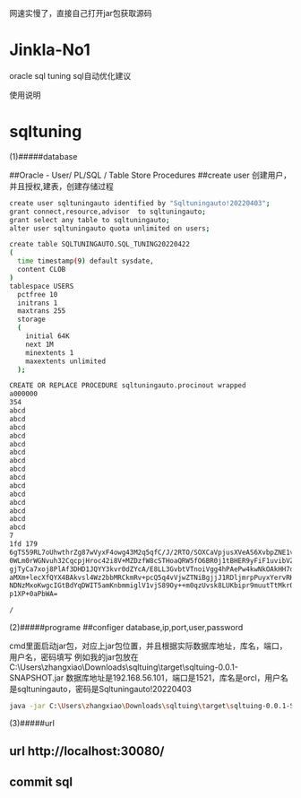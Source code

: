 网速实慢了，直接自己打开jar包获取源码

# Jinkla-No1
oracle sql tuning sql自动优化建议

使用说明
# sqltuning


(1)#####database

##Oracle - User/ PL/SQL / Table Store Procedures
##create user
创建用户，并且授权,建表，创建存储过程
```sh
create user sqltuningauto identified by "Sqltuningauto!20220403";
grant connect,resource,advisor  to sqltuningauto;
grant select any table to sqltuningauto;
alter user sqltuningauto quota unlimited on users;

create table SQLTUNINGAUTO.SQL_TUNING20220422
(
  time timestamp(9) default sysdate, 
  content CLOB
)
tablespace USERS
  pctfree 10
  initrans 1
  maxtrans 255
  storage
  (
    initial 64K
    next 1M
    minextents 1
    maxextents unlimited
  );

CREATE OR REPLACE PROCEDURE sqltuningauto.procinout wrapped
a000000
354
abcd
abcd
abcd
abcd
abcd
abcd
abcd
abcd
abcd
abcd
abcd
abcd
abcd
abcd
abcd
7
1fd 179
6gTS59RL7oUhwthrZg87wVyxF4owg43M2q5qfC/J/2RTO/SOXCaVpjusXVeAS6XvbpZNE1vo
0WLm0rWGNvuh32CqcpjHroc42i8V+MZDzfW8cSTHoaQRW5fO6BR0j1tBHER9yFiF1uvibVZq
gjTyCa7xoj8PlAf3DHD1JQYY3kvr0dZYcA/E8LL3GvbtVTnoiVgg4hPAePw4kwNkOAkHH7dw
aMXm+lecXfQYX4BAkvsl4Wz2bbMRCkmRv+pcQ5q4vVjwZTNiBgjjJ1RDljmrpPuyxYervRKu
NDNzMxoKwgcIGtBdYqDWIT5amKnbmmiglV1vjS89Oy++m0qzUvsk8LUKbipr9muutTtMkrOE
p1XP+0aPbWA=

/


```
(2)#####programe
##configer database,ip,port,user,password

cmd里面启动jar包，对应上jar包位置，并且根据实际数据库地址，库名，端口，用户名，密码填写
例如我的jar包放在C:\Users\zhangxiao\Downloads\sqltuing\target\sqltuing-0.0.1-SNAPSHOT.jar
数据库地址是192.168.56.101，端口是1521，库名是orcl，用户名是sqltuningauto，密码是Sqltuningauto!20220403
```sh
java -jar C:\Users\zhangxiao\Downloads\sqltuing\target\sqltuing-0.0.1-SNAPSHOT.jar --spring.datasource.url=jdbc:oracle:thin:@192.168.56.101:1521/orcl --spring.datasource.username=sqltuningauto --spring.datasource.password=Sqltuningauto!20220403
```
(3)#####url
## url http://localhost:30080/
## commit sql

